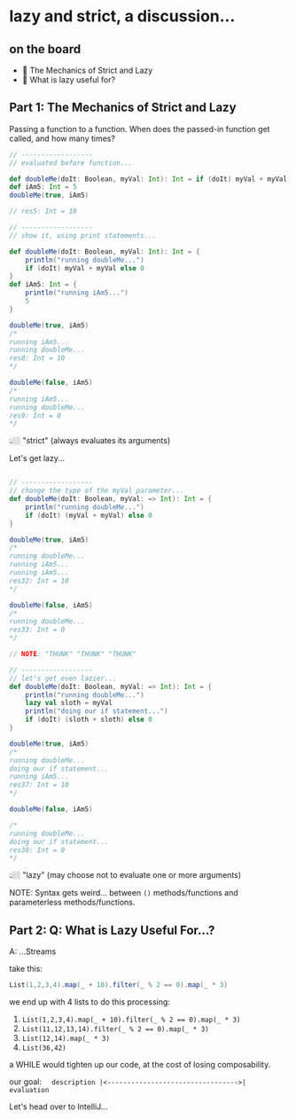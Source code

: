 # lazy and strict, a discussion...

## on the board

- 🔧 The Mechanics of Strict and Lazy
- 🚂 What is lazy useful for?

## Part 1: The Mechanics of Strict and Lazy

Passing a function to a function. When does the passed-in function get called, and how many times?

```scala
// ------------------
// evaluated before function...

def doubleMe(doIt: Boolean, myVal: Int): Int = if (doIt) myVal + myVal else 0
def iAm5: Int = 5
doubleMe(true, iAm5)

// res5: Int = 10

// ------------------
// show it, using print statements...

def doubleMe(doIt: Boolean, myVal: Int): Int = {
    println("running doubleMe...")
    if (doIt) myVal + myVal else 0
}
def iAm5: Int = {
    println("running iAm5...")
    5
}

doubleMe(true, iAm5)
/*
running iAm5...
running doubleMe...
res8: Int = 10
*/

doubleMe(false, iAm5)
/*
running iAm5...
running doubleMe...
res9: Int = 0
*/
```

👆🏼 "strict" (always evaluates its arguments)

Let's get lazy...
```scala

// ------------------
// change the type of the myVal parameter...
def doubleMe(doIt: Boolean, myVal: => Int): Int = {
    println("running doubleMe...")
    if (doIt) (myVal + myVal) else 0
}

doubleMe(true, iAm5)
/*
running doubleMe...
running iAm5...
running iAm5...
res32: Int = 10
*/

doubleMe(false, iAm5)
/*
running doubleMe...
res33: Int = 0
*/

// NOTE: "THUNK" "THUNK" "THUNK"

// ------------------
// let's get even lazier...
def doubleMe(doIt: Boolean, myVal: => Int): Int = {
    println("running doubleMe...")
    lazy val sloth = myVal
    println("doing our if statement...")
    if (doIt) (sloth + sloth) else 0
}

doubleMe(true, iAm5)
/*
running doubleMe...
doing our if statement...
running iAm5...
res37: Int = 10
*/

doubleMe(false, iAm5)

/*
running doubleMe...
doing our if statement...
res38: Int = 0
*/

```
👆🏼 "lazy" (may choose not to evaluate one or more arguments)

NOTE: Syntax gets weird... between `()` methods/functions and parameterless methods/functions.

## Part 2: Q: What is Lazy Useful For...?
A: ...Streams

take this:
```scala
List(1,2,3,4).map(_ + 10).filter(_ % 2 == 0).map(_ * 3)
```

we end up with 4 lists to do this processing:
1. `List(1,2,3,4).map(_ + 10).filter(_ % 2 == 0).map(_ * 3)`
2. `List(11,12,13,14).filter(_ % 2 == 0).map(_ * 3)`
3. `List(12,14).map(_ * 3)`
4. `List(36,42)`

a WHILE would tighten up our code, at the cost of losing composability.

our goal: `   description |<--------------------------------->| evaluation   `

Let's head over to IntelliJ...
